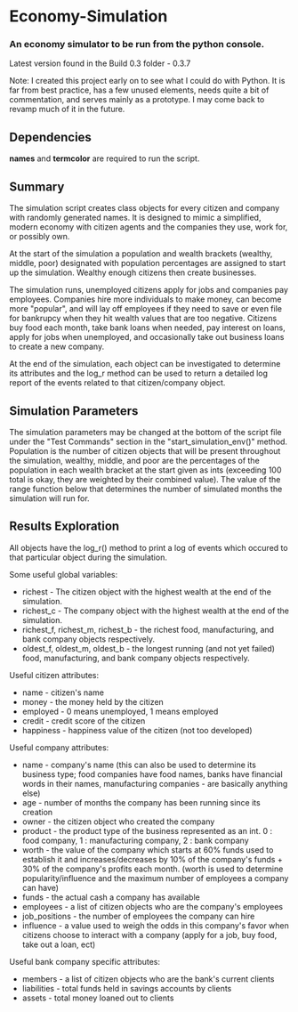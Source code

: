 # Economy-Simulation
### An economy simulator to be run from the python console.
Latest version found in the Build 0.3 folder - 0.3.7

Note: I created this project early on to see what I could do with Python. It is far from best practice, has a few unused elements, needs quite a bit of commentation, and serves mainly as a prototype. I may come back to revamp much of it in the future.

## Dependencies 

**names** and **termcolor** are required to run the script.

## Summary

The simulation script creates class objects for every citizen and company with randomly generated names. It is designed to mimic a simplified, modern economy with citizen agents and the companies they use, work for, or possibly own.

At the start of the simulation a population and wealth brackets (wealthy, middle, poor) designated with population percentages are assigned to start up the simulation. Wealthy enough citizens then create businesses.

The simulation runs, unemployed citizens apply for jobs and companies pay employees. Companies hire more individuals to make money, can become more "popular", and will lay off employees if they need to save or even file for bankrupcy when they hit wealth values that are too negative. Citizens buy food each month, take bank loans when needed, pay interest on loans, apply for jobs when unemployed, and occasionally take out business loans to create a new company.

At the end of the simulation, each object can be investigated to determine its attributes and the log_r method can be used to return a detailed log report of the events related to that citizen/company object.

## Simulation Parameters

The simulation parameters may be changed at the bottom of the script file under the "Test Commands" section in the "start_simulation_env()" method. Population is the number of citizen objects that will be present throughout the simulation, wealthy, middle, and poor are the percentages of the population in each wealth bracket at the start given as ints (exceeding 100 total is okay, they are weighted by their combined value). The value of the range function below that determines the number of simulated months the simulation will run for.


## Results Exploration

All objects have the log_r() method to print a log of events which occured to that particular object during the simulation.

Some useful global variables:
- richest - The citizen object with the highest wealth at the end of the simulation.
- richest_c - The company object with the highest wealth at the end of the simulation.
- richest_f, richest_m, richest_b - the richest food, manufacturing, and bank company objects respectively.
- oldest_f, oldest_m, oldest_b - the longest running (and not yet failed) food, manufacturing, and bank company objects respectively.

Useful citizen attributes:
- name - citizen's name
- money - the money held by the citizen
- employed - 0 means unemployed, 1 means employed
- credit - credit score of the citizen
- happiness - happiness value of the citizen (not too developed)

Useful company attributes:
- name - company's name (this can also be used to determine its business type; food companies have food names, banks have financial words in their names, manufacturing companies - are basically anything else)
- age - number of months the company has been running since its creation
- owner - the citizen object who created the company
- product - the product type of the business represented as an int. 0 : food company, 1 : manufacturing company, 2 : bank company
- worth - the value of the company which starts at 60% funds used to establish it and increases/decreases by 10% of the company's funds + 30% of the company's profits each month. (worth is used to determine popularity/influence and the maximum number of employees a company can have)
- funds - the actual cash a company has available
- employees -  a list of citizen objects who are the company's employees
- job_positions - the number of employees the company can hire
- influence - a value used to weigh the odds in this company's favor when citizens choose to interact with a company (apply for a job, buy food, take out a loan, ect)

Useful bank company specific attributes:
- members - a list of citizen objects who are the bank's current clients
- liabilities - total funds held in savings accounts by clients
- assets - total money loaned out to clients




